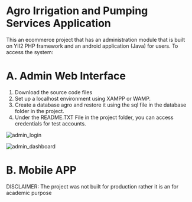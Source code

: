 # Agro Irrigation and Pumping Services Application
This an ecommerce project that has an administration module that is built on YII2 PHP framework and an android application (Java) for users.
To access the system:

# A. Admin Web Interface
1. Download the source code files
2. Set up a localhost environment using XAMPP or WAMP.
3. Create a database agro and restore it using the sql file in the database folder in the project.
4. Under the README.TXT File in the project folder, you can access credentials for test accounts.

![admin_login](https://user-images.githubusercontent.com/69451262/145231210-db7b7818-c8bf-4d4c-a3f8-059c4d5851b5.PNG)

![admin_dashboard](https://user-images.githubusercontent.com/69451262/145230744-9cfa1092-c0d2-45e7-a369-d7c502f016bd.PNG)

# B. Mobile APP


DISCLAIMER: The project was not built for production rather it is an for academic purpose

